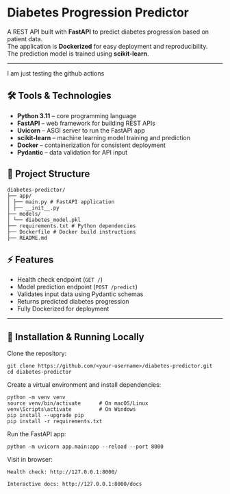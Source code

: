 # Diabetes Progression Predictor

A REST API built with **FastAPI** to predict diabetes progression based on patient data.  
The application is **Dockerized** for easy deployment and reproducibility.  
The prediction model is trained using **scikit-learn**.

---
I am just testing the github actions 

## 🛠 Tools & Technologies

- **Python 3.11** – core programming language  
- **FastAPI** – web framework for building REST APIs  
- **Uvicorn** – ASGI server to run the FastAPI app  
- **scikit-learn** – machine learning model training and prediction  
- **Docker** – containerization for consistent deployment  
- **Pydantic** – data validation for API input  

## 📁 Project Structure
```
diabetes-predictor/
├── app/
│ ├── main.py # FastAPI application
│ ├── __init__.py 
├── models/
│ └── diabetes_model.pkl
├── requirements.txt # Python dependencies
├── Dockerfile # Docker build instructions
├── README.md
```

## ⚡ Features

- Health check endpoint (`GET /`)  
- Model prediction endpoint (`POST /predict`)  
- Validates input data using Pydantic schemas  
- Returns predicted diabetes progression  
- Fully Dockerized for deployment  

---

## 🚀 Installation & Running Locally

Clone the repository:

```
git clone https://github.com/<your-username>/diabetes-predictor.git
cd diabetes-predictor
```
Create a virtual environment and install dependencies:

```
python -m venv venv
source venv/bin/activate      # On macOS/Linux
venv\Scripts\activate         # On Windows
pip install --upgrade pip
pip install -r requirements.txt
```

Run the FastAPI app:

```
python -m uvicorn app.main:app --reload --port 8000
```

Visit in browser:
```
Health check: http://127.0.0.1:8000/

Interactive docs: http://127.0.0.1:8000/docs
```


